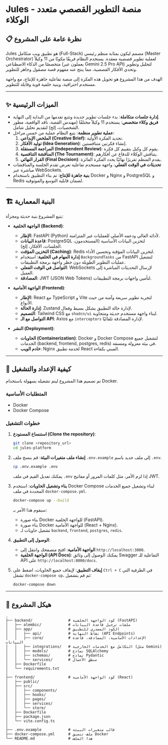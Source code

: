 # Jules - منصة التطوير القصصي متعدد الوكلاء

## 📋 نظرة عامة على المشروع

Jules هو تطبيق ويب متكامل (Full-Stack) مصمم ليكون بمثابة منظم رئيسي (Master Orchestrator) لعملية تطوير قصصية معقدة. يستخدم النظام فريقًا مكونًا من 11 وكيلاً متخصصًا من الذكاء الاصطناعي (يعملون عبر Gemini 2.5 Pro API) لتحليل وتطوير وتحدي الأفكار القصصية، مما ينتج عنه مفهوم قصة مصقول وجاهز للتطوير.

الهدف من هذا المشروع هو تحويل هذه الفكرة إلى منصة تفاعلية جاهزة للإنتاج، مع واجهة مستخدم احترافية، وبنية خلفية قوية وقابلة للتطوير.

---

## ✨ الميزات الرئيسية

- **إدارة جلسات متكاملة**: بدء جلسات تطوير جديدة وتتبع تقدمها من البداية إلى النهاية.
- **فريق وكلاء متخصص**: يستخدم 11 وكيلاً مختلفًا (مهندس القصة، ناقد الواقعية، مطور الشخصيات، إلخ) لتقديم تحليل شامل.
- **عملية تطوير منظمة**: يتبع النظام عملية من خمس مراحل:
  1.  **الملخص الإبداعي (Creative Brief)**: تحديد الفكرة الأولية.
  2.  **توليد الأفكار (Idea Generation)**: إنشاء فكرتين متنافستين.
  3.  **المراجعة المستقلة (Independent Review)**: يقوم كل وكيل بتقييم كل فكرة.
  4.  **المناقشة التنافسية (The Tournament)**: يتناقش الوكلاء للدفاع عن أفكارهم.
  5.  **القرار النهائي (Final Decision)**: يقدم المنظم تقريرًا نهائيًا يحدد الفكرة الفائزة.
- **تحديثات في الوقت الفعلي**: واجهة مستخدم تفاعلية تعرض تقدم الجلسة والمناقشات مباشرة عبر WebSockets.
- **بنية جاهزة للإنتاج**: تم بناء التطبيق باستخدام Docker و Nginx و PostgreSQL و Redis لضمان قابلية التوسع والموثوقية.

---

## 🏗️ البنية المعمارية

يتبع المشروع بنية حديثة ومجزأة:

- **الواجهة الخلفية (Backend)**:
  - **الإطار**: FastAPI (Python) لأدائه العالي ودعمه الأصلي للعمليات غير المتزامنة.
  - **قاعدة البيانات**: PostgreSQL لتخزين البيانات الأساسية (المستخدمون، الجلسات، الأفكار، إلخ).
  - **التخزين المؤقت (Caching)**: Redis لتخزين البيانات المؤقتة وتحسين الأداء.
  - **إدارة المهام في الخلفية**: استخدام `BackgroundTasks` من FastAPI لتشغيل عمليات التطوير الطويلة دون حظر واجهة برمجة التطبيقات.
  - **التواصل في الوقت الفعلي**: WebSockets لإرسال التحديثات المباشرة إلى العميل.
  - **المصادقة**: JWT (JSON Web Tokens) لتأمين واجهات برمجة التطبيقات.

- **الواجهة الأمامية (Frontend)**:
  - **الإطار**: React مع TypeScript و Vite لتجربة تطوير سريعة وآمنة من حيث الأنواع.
  - **إدارة الحالة**: Zustand لإدارة حالة التطبيق بشكل بسيط وفعال.
  - **التصميم**: Tailwind CSS مع `shadcn/ui` لبناء واجهة مستخدم حديثة ومتجاوبة.
  - **التواصل مع الـ API**: Axios مع `interceptors` لإدارة المصادقة تلقائيًا.

- **النشر (Deployment)**:
  - **الحاويات (Containerization)**: Docker و Docker Compose لتشغيل جميع الخدمات (backend, frontend, postgres, redis) في بيئة معزولة ومتسقة.
  - **خادم الويب**: Nginx لخدمة تطبيق React المبني بكفاءة.

---

## 🚀 كيفية الإعداد والتشغيل

تم تصميم هذا المشروع ليتم تشغيله بسهولة باستخدام Docker.

### المتطلبات الأساسية
- Docker
- Docker Compose

### خطوات التشغيل

1.  **استنساخ المستودع (Clone the repository)**:
    ```bash
    git clone <repository_url>
    cd jules-platform
    ```

2.  **إنشاء ملف متغيرات البيئة**:
    قم بنسخ ملف `.env.example` إلى ملف جديد باسم `.env`.
    ```bash
    cp .env.example .env
    ```
    يمكنك تعديل القيم في ملف `.env` إذا لزم الأمر، مثل كلمات المرور أو مفاتيح JWT.

3.  **بناء وتشغيل الحاويات**:
    استخدم Docker Compose لبناء وتشغيل جميع الخدمات المحددة في ملف `docker-compose.yml`.
    ```bash
    docker-compose up --build
    ```
    سيقوم هذا الأمر بـ:
    - بناء صورة Docker للواجهة الخلفية (FastAPI).
    - بناء صورة Docker للواجهة الأمامية (React + Nginx).
    - تشغيل حاويات لـ `backend`, `frontend`, `postgres`, `redis`.

4.  **الوصول إلى التطبيق**:
    - **الواجهة الأمامية**: افتح متصفحك وانتقل إلى `http://localhost:3000`.
    - **الواجهة الخلفية (API Docs)**: يمكنك الوصول إلى وثائق Swagger التفاعلية للـ API على `http://localhost:8000/docs`.

5.  **إيقاف التطبيق**:
    لإيقاف جميع الحاويات، اضغط على `Ctrl + C` في الطرفية التي تشغل `docker-compose up`، ثم قم بتشغيل:
    ```bash
    docker-compose down
    ```

---

## 📁 هيكل المشروع

```
.
├── backend/                # كود الواجهة الخلفية (FastAPI)
│   ├── alembic/            # ملفات ترحيل قاعدة البيانات
│   ├── app/                # الكود المصدري للتطبيق
│   │   ├── api/            # نقاط النهاية (API Endpoints)
│   │   ├── core/           # الإعدادات الأساسية، المصادقة، قاعدة البيانات
│   │   ├── integrations/   # التكامل مع الخدمات الخارجية (مثل Gemini)
│   │   ├── models/         # نماذج SQLAlchemy
│   │   ├── schemas/        # نماذج Pydantic
│   │   └── services/       # منطق الأعمال
│   ├── Dockerfile
│   └── requirements.txt
│
├── frontend/               # كود الواجهة الأمامية (React)
│   ├── public/
│   ├── src/
│   │   ├── components/
│   │   ├── hooks/
│   │   ├── pages/
│   │   ├── services/
│   │   └── store/
│   ├── Dockerfile
│   ├── package.json
│   └── vite.config.ts
│
├── .env.example            # قالب متغيرات البيئة
├── docker-compose.yml      # ملف تنسيق Docker
└── README.md               # هذا الملف
```